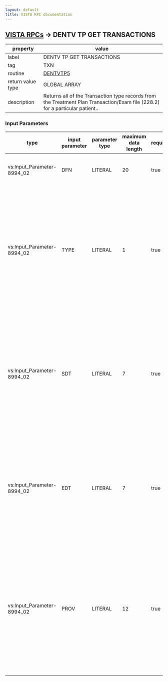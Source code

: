 ```yaml
---
layout: default
title: VISTA RPC documentation
---
```




## [VISTA RPCs](TableOfContent.md) &#8594; DENTV TP GET TRANSACTIONS 

 property | value 
--- | --- 
 label | DENTV TP GET TRANSACTIONS
 tag | TXN
 routine | [DENTVTP5](http://code.osehra.org/dox/Routine_DENTVTP5_source.html)
 return value type | GLOBAL ARRAY
 description | Returns all of the Transaction type records from the Treatment Plan Transaction/Exam file (228.2) for a particular patient..

### Input Parameters

| type | input parameter | parameter type | maximum data length | required | description | 
| --- | --- | --- | --- | --- | --- | 
| vs:Input_Parameter-8994_02 | DFN | LITERAL | 20 | true | This is a pointer to the PATIENT file. | 
| vs:Input_Parameter-8994_02 | TYPE | LITERAL | 1 | true | This flag (T, E, P, or S) indicates the type of records to retrieve.  T = transaction records  E = periodontal exams  P = periodontal screening & recording  S = soft tissue lesion If not passed, default value is T | 
| vs:Input_Parameter-8994_02 | SDT | LITERAL | 7 | true | This is an optional date in Fileman format.   If passed only records greater than or equal to this date will be retrieved.  If not passed, default value is Jan 1, 2002 | 
| vs:Input_Parameter-8994_02 | EDT | LITERAL | 7 | true | This is an optional date in Fileman format.   If passed only records less than or equal to this date will be retrieved.  If not passed, default value is TODAY | 
| vs:Input_Parameter-8994_02 | PROV | LITERAL | 12 | true | This optional parameter will be the provider's record number (ien) to the NEW PERSON file (i.e., their DUZ value).   If passed, then only those records with that provider will be returned. | 